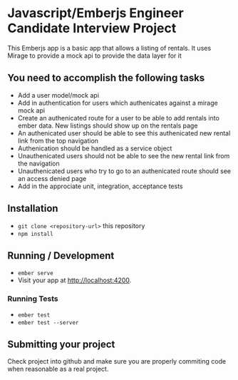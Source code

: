 # Javascript/Emberjs Engineer Candidate Interview Project
This Emberjs app is a basic app that allows a listing of rentals. It uses Mirage to provide a mock api to provide the data layer for it

## You need to accomplish the following tasks
* Add a user model/mock api
* Add in authentication for users which authenicates against a mirage mock api
* Create an authenicated route for a user to be able to add rentals into ember data. New listings should show up on the rentals page
* An authenicated user should be able to see this authenicated new rental link from the top navigation
* Authenication should be handled as a service object
* Unauthenicated users should not be able to see the new rental link from the navigation
* Unauthenicated users who try to go to an authenicated route should see an access denied page
* Add in the approciate unit, integration, acceptance tests

## Installation

* `git clone <repository-url>` this repository
* `npm install`

## Running / Development

* `ember serve`
* Visit your app at [http://localhost:4200](http://localhost:4200).

### Running Tests

* `ember test`
* `ember test --server`

## Submitting your project

Check project into github and make sure you are properly commiting code when reasonable as a real project.
